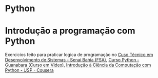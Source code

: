 # Python
<h1>Introdução a programação com Python</h1>
Exercicios feito para praticar logica de programação no <a href="https://github.com/DEViniciusCequeiraOliveira/Python/tree/master/Senai">Cuso Técnico em Desenvolvimento de Sistemas - Senai Bahia (FSA)</a>, <a href="https://github.com/DEViniciusCequeiraOliveira/Python/tree/master/Guanabara">Curso Python - Guanabara (Curso em Video)</a>, <a href="https://github.com/DEViniciusCequeiraOliveira/Python/tree/master/Coursera">Introdução à Ciência da Computação com Python - USP - Cousera</a>
